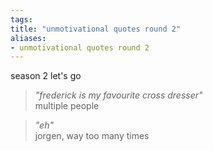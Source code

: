 ```yaml
---
tags: 
title: "unmotivational quotes round 2"
aliases:
- unmotivational quotes round 2
---
```


season 2 let's go

> *"frederick is my favourite cross dresser"*  
> multiple people

> *"eh"*  
> jorgen, way too many times